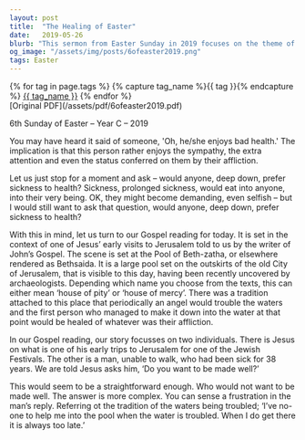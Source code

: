 ```yaml
---
layout: post
title:  "The Healing of Easter"
date:   2019-05-26
blurb: "This sermon from Easter Sunday in 2019 focuses on the theme of healing and health. It explores the question of whether anyone would prefer sickness to health, and uses the story of Jesus healing a man at the Pool of Beth-zatha as a central narrative. The sermon emphasizes the importance of faith and the desire for healing."
og_image: "/assets/img/posts/6ofeaster2019.png"
tags: Easter
---    
```

<div class="tag-pills">
  {% for tag in page.tags %}
    {% capture tag_name %}{{ tag }}{% endcapture %}
    <a href="{{ site.baseurl }}/tag/{{ tag_name }}" class="tag-pill">{{ tag_name }}</a>
  {% endfor %}
</div>
[Original PDF](/assets/pdf/6ofeaster2019.pdf)

6th Sunday of Easter – Year C – 2019

You may have heard it said of someone, 'Oh, he/she enjoys bad health.' The implication is that this person rather enjoys the sympathy, the extra attention and even the status conferred on them by their affliction.

Let us just stop for a moment and ask – would anyone, deep down, prefer sickness to health? Sickness, prolonged sickness, would eat into anyone, into their very being. OK, they might become demanding, even selfish – but I would still want to ask that question, would anyone, deep down, prefer sickness to health?

With this in mind, let us turn to our Gospel reading for today. It is set in the context of one of Jesus’ early visits to Jerusalem told to us by the writer of John’s Gospel. The scene is set at the Pool of Beth-zatha, or elsewhere rendered as Bethsaida. It is a large pool set on the outskirts of the old City of Jerusalem, that is visible to this day, having been recently uncovered by archaeologists. Depending which name you choose from the texts, this can either mean ‘house of pity’ or ‘house of mercy’. There was a tradition attached to this place that periodically an angel would trouble the waters and the first person who managed to make it down into the water at that point would be healed of whatever was their affliction.

In our Gospel reading, our story focusses on two individuals. There is Jesus on what is one of his early trips to Jerusalem for one of the Jewish Festivals. The other is a man, unable to walk, who had been sick for 38 years. We are told Jesus asks him, ‘Do you want to be made well?’

This would seem to be a straightforward enough. Who would not want to be made well. The answer is more complex. You can sense a frustration in the man’s reply. Referring ot the tradition of the waters being troubled; ‘I’ve no-one to help me into the pool when the water is troubled. When I do get there it is always too late.’
